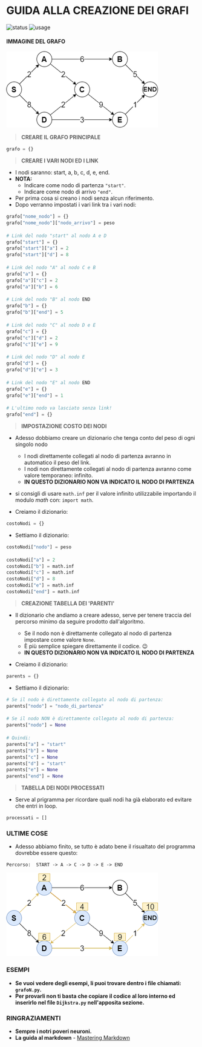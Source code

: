 # GUIDA ALLA CREAZIONE DEI GRAFI
![status](https://img.shields.io/badge/Stato-Deprecata-red)
![usage](https://img.shields.io/badge/Usabilità-Buona-informational)

#### IMMAGINE DEL GRAFO
![grafoStart](/img/grafoStart.png)

> **CREARE IL GRAFO PRINCIPALE**
```python
grafo = {}
```

> **CREARE I VARI NODI ED I LINK**
* I nodi saranno: start, a, b, c, d, e, end.
* **NOTA:**
    * Indicare come nodo di partenza `"start"`.
    * Indicare come nodo di arrivo `"end"`.
* Per prima cosa si creano i nodi senza alcun riferimento.
* Dopo verranno impostati i vari link tra i vari nodi:

```python
grafo["nome_nodo"] = {}
grafo["nome_nodo"]["nodo_arrivo"] = peso

# Link del nodo "start" al nodo A e D
grafo["start"] = {}
grafo["start"]["a"] = 2
grafo["start"]["d"] = 8

# Link del nodo "A" al nodo C e B
grafo["a"] = {}
grafo["a"]["c"] = 2
grafo["a"]["b"] = 6

# Link del nodo "B" al nodo END
grafo["b"] = {}
grafo["b"]["end"] = 5

# Link del nodo "C" al nodo D e E
grafo["c"] = {}
grafo["c"]["d"] = 2
grafo["c"]["e"] = 9

# Link del nodo "D" al nodo E
grafo["d"] = {}
grafo["d"]["e"] = 3

# Link del nodo "E" al nodo END
grafo["e"] = {}
grafo["e"]["end"] = 1

# L'ultimo nodo va lasciato senza link!
grafo["end"] = {}
```

> **IMPOSTAZIONE COSTO DEI NODI**
* Adesso dobbiamo creare un dizionario che tenga conto del peso di ogni singolo nodo
    * I nodi direttamente collegati al nodo di partenza avranno in automatico il peso del link.
    * I nodi non direttamente collegati al nodo di partenza avranno come valore temporaneo: infinito.
    * **IN QUESTO DIZIONARIO NON VA INDICATO IL NODO DI PARTENZA**

* si consigli di usare `math.inf` per il valore infinito utilizzabile importando il modulo *math* con: `import math`.

* Creiamo il dizionario:
```python   
costoNodi = {}
```
* Settiamo il dizionario:
```python
costoNodi["nodo"] = peso

costoNodi["a"] = 2
costoNodi["b"] = math.inf
costoNodi["c"] = math.inf
costoNodi["d"] = 8
costoNodi["e"] = math.inf
costoNodi["end"] = math.inf
```

> **CREAZIONE TABELLA DEI 'PARENTI'**
* Il dizionario che andiamo a creare adesso, serve per tenere traccia del percorso minimo da seguire prodotto dall'algoritmo.
    * Se il nodo non è direttamente collegato al nodo di partenza impostare come valore `None`.
    * È più semplice spiegare direttamente il codice. :wink:
    * **IN QUESTO DIZIONARIO NON VA INDICATO IL NODO DI PARTENZA**
    
* Creiamo il dizionario:
```python
parents = {}
```

* Settiamo il dizionario:
```python
# Se il nodo è direttamente collegato al nodo di partenza:
parents["nodo"] = "nodo_di_partenza"

# Se il nodo NON è direttamente collegato al nodo di partenza:
parents["nodo"] = None

# Quindi:
parents["a"] = "start"
parents["b"] = None
parents["c"] = None
parents["d"] = "start"
parents["e"] = None
parents["end"] = None
```

> **TABELLA DEI NODI PROCESSATI**
* Serve al prigramma per ricordare quali nodi ha già elaborato ed evitare che entri in loop.
```python
processati = []
```

### ULTIME COSE
* Adesso abbiamo finito, se tutto è adato bene il risualtato del programma dovrebbe essere questo:
```
Percorso:  START -> A -> C -> D -> E -> END
```
![grafoResult](/img/grafoResultNew.png)

### ESEMPI
* **Se vuoi vedere degli esempi, li puoi trovare dentro i file chiamati: `grafoN.py`.**
* **Per provarli non ti basta che copiare il codice al loro interno ed inserirlo nel file `Dijkstra.py` nell'apposita sezione.**


### RINGRAZIAMENTI

* **Sempre i notri poveri neuroni.**
* **La guida al markdown** - [Mastering Markdown](https://guides.github.com/features/mastering-markdown/)

